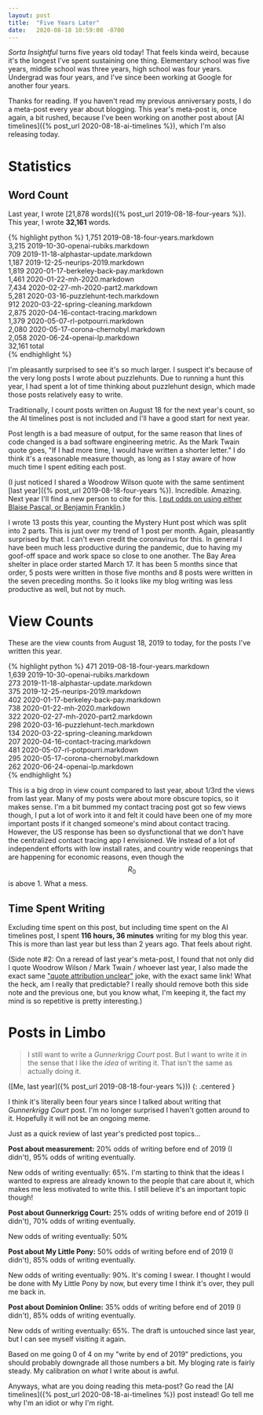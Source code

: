 ```yaml
---
layout: post
title:  "Five Years Later"
date:   2020-08-18 10:59:00 -0700
---
```


*Sorta Insightful* turns five years old today! That feels kinda weird,
because it's the longest I've spent sustaining one thing. Elementary
school was five years, middle school was three years, high school was
four years. Undergrad was four years, and I've since been working
at Google for another four years.

Thanks for reading.
If you haven't read my previous anniversary posts, I do a meta-post
every year about blogging. This year's meta-post is, once again, a bit rushed,
because I've been working on another post about [AI timelines]({% post_url 2020-08-18-ai-timelines %}),
which I'm also releasing today.

# Statistics

## Word Count

Last year, I wrote [21,878 words]({% post_url 2019-08-18-four-years %}).
This year, I wrote **32,161** words.

{% highlight python %}
 1,751 2019-08-18-four-years.markdown  
 3,215 2019-10-30-openai-rubiks.markdown  
   709 2019-11-18-alphastar-update.markdown  
 1,187 2019-12-25-neurips-2019.markdown  
 1,819 2020-01-17-berkeley-back-pay.markdown  
 1,461 2020-01-22-mh-2020.markdown  
 7,434 2020-02-27-mh-2020-part2.markdown  
 5,281 2020-03-16-puzzlehunt-tech.markdown  
   912 2020-03-22-spring-cleaning.markdown  
 2,875 2020-04-16-contact-tracing.markdown  
 1,379 2020-05-07-rl-potpourri.markdown  
 2,080 2020-05-17-corona-chernobyl.markdown  
 2,058 2020-06-24-openai-lp.markdown  
32,161 total  
{% endhighlight %}

I'm pleasantly surprised to see it's so much larger. I suspect it's because
of the very long posts I wrote about puzzlehunts. Due to running a hunt this year,
I had spent a lot of time thinking about puzzlehunt design, which made those
posts relatively easy to write.

Traditionally, I count posts written on August
18 for the next year's count, so the AI timelines post is not included and I'll
have a good start for next year.

Post length is a bad measure of output, for the same reason that lines of
code changed is a bad software engineering metric. As the Mark Twain quote goes, "If
I had more time, I would have written a shorter letter." I do think it's
a reasonable measure though, as long as I stay aware of how much time I spent
editing each post.

(I just noticed I shared a Woodrow Wilson quote with the
same sentiment [last year]({% post_url 2019-08-18-four-years %}). Incredible.
Amazing. Next year I'll find a new person to cite for this. [I put odds on
using either Blaise Pascal, or Benjamin Franklin](https://quoteinvestigator.com/2012/04/28/shorter-letter/).)

I wrote 13 posts this year, counting the Mystery Hunt post which was split
into 2 parts. This is just over my trend of 1 post per month. Again, pleasantly
surprised by that. I can't even credit the coronavirus for this.
In general I have been
much less productive during the pandemic, due to having my goof-off space and work space so
close to one another. The Bay Area shelter in place order started March 17.
It has been 5 months since that order, 5 posts were written in those five months
and 8 posts were written in the seven preceding months. So it looks like my
blog writing was less productive as well, but not by much.

# View Counts

These are the view counts from August 18, 2019 to today, for the posts I've written
this year.

{% highlight python %}
  471 2019-08-18-four-years.markdown  
1,639 2019-10-30-openai-rubiks.markdown  
  273 2019-11-18-alphastar-update.markdown  
  375 2019-12-25-neurips-2019.markdown  
  402 2020-01-17-berkeley-back-pay.markdown  
  738 2020-01-22-mh-2020.markdown  
  322 2020-02-27-mh-2020-part2.markdown  
  298 2020-03-16-puzzlehunt-tech.markdown  
  134 2020-03-22-spring-cleaning.markdown  
  207 2020-04-16-contact-tracing.markdown  
  481 2020-05-07-rl-potpourri.markdown  
  295 2020-05-17-corona-chernobyl.markdown  
  262 2020-06-24-openai-lp.markdown  
{% endhighlight %}

This is a big drop in view count compared to last year, about 1/3rd
the views from last year.
Many of my posts were about more obscure topics, so it makes sense.
I'm a bit bummed my contact tracing post got so few views though, I put a lot of work
into it and felt it could have been one of my more important posts if it changed
someone's mind about contact tracing. However, the US response has been
so dysfunctional that we don't have the centralized contact tracing app I envisioned.
We instead of a lot of independent efforts with low install rates, and country wide
reopenings that are happening for economic reasons, even though the $$R_0$$ is above 1.
What a mess.


## Time Spent Writing

Excluding time spent on this post, but including time spent on the AI timelines
post, I spent **116 hours, 36 minutes** writing for my blog this year. This is
more than last year but less than 2 years ago. That feels about right.

(Side note #2: On a reread of last year's meta-post, I found that not only did
I quote Woodrow Wilson / Mark Twain / whoever last year, I also made the exact
same ["quote attribution unclear"](https://quoteinvestigator.com/2012/04/28/shorter-letter/)
joke, with the exact same link!
What the heck, am I really that predictable?
I really should remove both this side note and the previous one, but you know
what, I'm keeping it, the fact my mind is so repetitive is pretty interesting.)


# Posts in Limbo

> I still want to write a *Gunnerkrigg Court* post. But I want to write
> it in the sense that I like the *idea* of writing it. That isn't the same as
> actually doing it.

([Me, last year]({% post_url 2019-08-18-four-years %}))
{: .centered }

I think it's literally been four years since I talked about writing that
*Gunnerkrigg Court* post. I'm no longer surprised I haven't gotten around to
it. Hopefully it will not be an ongoing meme.

Just as a quick review of last year's predicted post topics...

**Post about measurement:** 20% odds of writing before end of 2019 (I didn't), 95% odds
of writing eventually.

New odds of writing eventually: 65%. I'm starting to think that the ideas I
wanted to express are already known to the people that care about it, which makes
me less motivated to write this. I still believe it's an important topic though!

**Post about Gunnerkrigg Court:** 25% odds of writing before end of 2019 (I didn't), 70%
odds of writing eventually.

New odds of writing eventually: 50%

**Post about My Little Pony:** 50% odds of writing before end of 2019 (I didn't), 85%
odds of writing eventually.

New odds of writing eventually: 90%. It's coming I swear. I thought I would be
done with My Little Pony by now, but every time I think it's over, they pull
me back in.

**Post about Dominion Online:** 35% odds of writing before end of 2019 (I didn't), 85%
odds of writing eventually.

New odds of writing eventually: 65%. The draft is untouched since last year,
but I can see myself visiting it again.

Based on me going 0 of 4 on my "write by end of 2019" predictions, you should
probably downgrade all those numbers a bit. My bloging rate is fairly steady.
My calibration on *what* I write about is awful.

Anyways, what are you doing reading this meta-post? Go read the
[AI timelines]({% post_url 2020-08-18-ai-timelines %}) post instead! Go tell me
why I'm an idiot or why I'm right.
